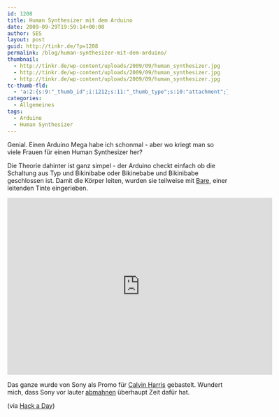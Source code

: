 ```yaml
---
id: 1208
title: Human Synthesizer mit dem Arduino
date: 2009-09-29T19:59:14+00:00
author: SES
layout: post
guid: http://tinkr.de/?p=1208
permalink: /blog/human-synthesizer-mit-dem-arduino/
thumbnail:
  - http://tinkr.de/wp-content/uploads/2009/09/human_synthesizer.jpg
  - http://tinkr.de/wp-content/uploads/2009/09/human_synthesizer.jpg
  - http://tinkr.de/wp-content/uploads/2009/09/human_synthesizer.jpg
tc-thumb-fld:
  - 'a:2:{s:9:"_thumb_id";i:1212;s:11:"_thumb_type";s:10:"attachment";}'
categories:
  - Allgemeines
tags:
  - Arduino
  - Human Synthesizer
---
```

Genial. Einen Arduino Mega habe ich schonmal - aber wo kriegt man so viele Frauen für einen Human Synthesizer her?

Die Theorie dahinter ist ganz simpel - der Arduino checkt einfach ob die Schaltung aus Typ und Bikinibabe oder Bikinebabe und Bikinibabe geschlossen ist. Damit die Körper leiten, wurden sie teilweise mit [Bare](http://www.bareconductive.com/home.html), einer leitenden Tinte eingerieben.

<embed src="http://www.youtube.com/v/IObPkUFq0hg&#038;hl=de&#038;fs=1&#038;hd=1" type="application/x-shockwave-flash" allowscriptaccess="always" allowfullscreen="true" width="606" height="404">
</embed>

Das ganze wurde von Sony als Promo für [Calvin Harris](http://www.calvinharris.co.uk/) gebastelt. Wundert mich, dass Sony vor lauter [abmahnen](http://blog.rebellen.info/2009/09/24/sony-mahnt-ab-wegen-link-zu-splash-mixtape/) überhaupt Zeit dafür hat.

(via [Hack a Day](http://hackaday.com/2009/09/23/arduino-human-synthesizer/))
